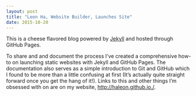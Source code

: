 ```yaml
---
layout: post
title: "Leon Ha, Website Builder, Launches Site"
date: 2015-10-20
---
```


This is a cheese flavored blog powered by [Jekyll](http://jekyllrb.com) and hosted through GitHub Pages.

To share and and document the process I’ve created a comprehensive how-to on launching static websites with Jekyll and GitHub Pages. The documentation also serves as a simple introduction to Git and GitHub which I found to be more than a little confusing at first (It’s actually quite straight forward once you get the hang of it!). Links to this and other things I’m obsessed with on are on my website, http://haleon.github.io./.
